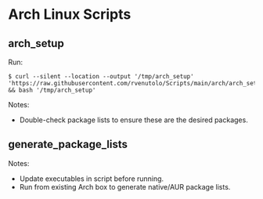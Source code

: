 # Arch Linux Scripts

## arch_setup

Run:

    $ curl --silent --location --output '/tmp/arch_setup' 'https://raw.githubusercontent.com/rvenutolo/Scripts/main/arch/arch_setup' && bash '/tmp/arch_setup'

Notes:

* Double-check package lists to ensure these are the desired packages.


## generate_package_lists

Notes:

* Update executables in script before running.
* Run from existing Arch box to generate native/AUR package lists.
